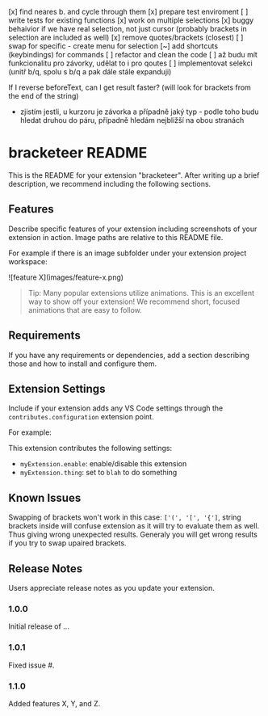 [x] find neares b. and cycle through them
[x] prepare test enviroment
[ ] write tests for existing functions
[x] work on multiple selections
    [x] buggy behaivior if we have real selection, not just cursor (probably brackets in selection are included as well)
[x] remove quotes/brackets (closest)
[ ] swap for specific
    - create menu for selection
[~] add shortcuts (keybindings) for commands
[ ] refactor and clean the code
[ ] až budu mít funkcionalitu pro závorky, udělat to i pro qoutes
[ ] implementovat selekci (unitř b/q, spolu s b/q a pak dále stále expanduji)

If I reverse beforeText, can I get result faster? (will look for brackets from the end of the string)
- zjistím jestli, u kurzoru je závorka a případně jaký typ - podle toho budu hledat druhou do páru, případně hledám nejbližší na obou stranách

# bracketeer README

This is the README for your extension "bracketeer". After writing up a brief description, we recommend including the following sections.

## Features

Describe specific features of your extension including screenshots of your extension in action. Image paths are relative to this README file.

For example if there is an image subfolder under your extension project workspace:

\!\[feature X\]\(images/feature-x.png\)

> Tip: Many popular extensions utilize animations. This is an excellent way to show off your extension! We recommend short, focused animations that are easy to follow.

## Requirements

If you have any requirements or dependencies, add a section describing those and how to install and configure them.

## Extension Settings

Include if your extension adds any VS Code settings through the `contributes.configuration` extension point.

For example:

This extension contributes the following settings:

* `myExtension.enable`: enable/disable this extension
* `myExtension.thing`: set to `blah` to do something

## Known Issues

Swapping of brackets won't work in this case: `['(', '[', '{']`, string brackets inside will confuse extension as it will try to evaluate them as well. Thus giving wrong unexpected results. Generaly you will get wrong results if you try to swap upaired brackets.

## Release Notes

Users appreciate release notes as you update your extension.

### 1.0.0

Initial release of ...

### 1.0.1

Fixed issue #.

### 1.1.0

Added features X, Y, and Z.
